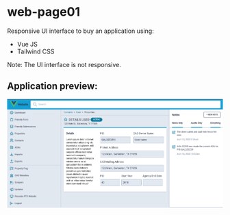 # web-page01

Responsive UI interface to buy an application using:

- Vue JS
- Tailwind CSS

Note: The UI interface is not responsive.

## Application preview:

<p align="center"> 
  <img src="./src/assets/preview.png" /> 
</p>
